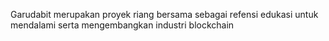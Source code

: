 Garudabit merupakan proyek riang bersama sebagai refensi edukasi untuk mendalami serta mengembangkan industri blockchain
